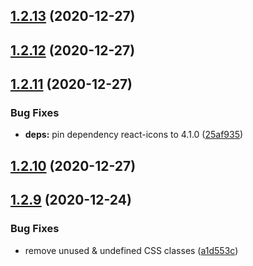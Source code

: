 ## [1.2.13](https://github.com/dds/bosabosa.org/compare/v1.2.12...v1.2.13) (2020-12-27)



## [1.2.12](https://github.com/dds/bosabosa.org/compare/v1.2.11...v1.2.12) (2020-12-27)



## [1.2.11](https://github.com/dds/bosabosa.org/compare/v1.2.10...v1.2.11) (2020-12-27)


### Bug Fixes

* **deps:** pin dependency react-icons to 4.1.0 ([25af935](https://github.com/dds/bosabosa.org/commit/25af935481d823c017bd3c3793a353e88c3a9241))



## [1.2.10](https://github.com/dds/bosabosa.org/compare/v1.2.9...v1.2.10) (2020-12-27)



## [1.2.9](https://github.com/dds/bosabosa.org/compare/v1.2.8...v1.2.9) (2020-12-24)


### Bug Fixes

* remove unused & undefined CSS classes ([a1d553c](https://github.com/dds/bosabosa.org/commit/a1d553c931968a033f45ae0822a64a086c62cd1a))



